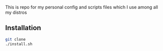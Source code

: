 This is repo for my personal config and scripts files which I use among all my distros

## Installation
```bash
git clone
./install.sh
```
